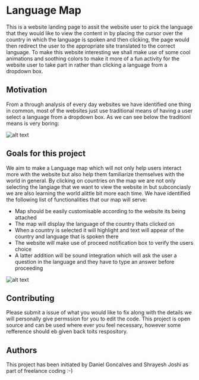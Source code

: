 # Language Map
This is a website landing page to assit the website user to pick the language that they would like to view the content in by placing the 
cursor over the country in which the language is spoken and then clicking, the page would then redirect the user to the appropriate site 
translated to the correct language. To make this website interesting we shall make use of some cool animations and soothing colors to make
it more of a fun activity for the website user to take part in rather than clicking a language from a dropdown box.

## Motivation
From a through analysis of every day websites we have identified one thing in common, most of the websites just use traditional means of 
having a user select a language from a dropdown box. As we can see below the traditionl means is very boring:

![alt text](http://www.tech-recipes.com/wp-content/uploads/2016/07/Facebook-Settings-Language-List.png)


## Goals for this project
We aim to make a Language map which will not only help users interact more with the website but also help them familiarize themselves with
the world in general. By clicking on countries on the map we are not only selecting the langiage that we want to view the website in but subconciasly we are also learning the world alittle bit more each time. We have identified the following list of functionalities that our map
will serve:

- Map should be easily customisable according to the website its being attached
- The map will display the language of the country thats clicked on
- When a country is selected it will highlight and text will appear of the country and language that is spoken there
- The website will make use of proceed notification box to verify the users choice
- A latter addition will be sound integration which will ask the user a question in the language and they have to type an answer before proceeding

![alt text](http://images.mentalfloss.com/sites/default/files/styles/mf_image_16x9/public/screen_shot_2015-03-08_at_8.53.06_pm.png?itok=-k7MA6Ul&resize=1100x1100)

## Contributing
Please submit a issue of what you would like to fix along with the details we will personally give permssion for you to edit the code.
This project is open source and can be used where ever you feel necessary, however some refference should eb given back toits respository.

## Authors
This project has been initiated by Daniel Goncalves and Shrayesh Joshi as part of freelance coding :-)
